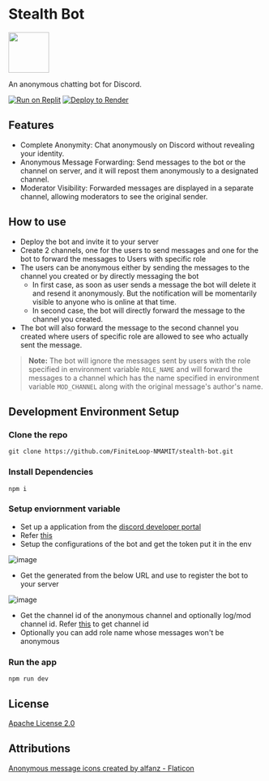 # Stealth Bot

<img src="https://github.com/FiniteLoop-NMAMIT/stealth-bot/assets/83623339/67146007-290a-4b9a-8404-1f34ff5f95ee" width="80"/>

An anonymous chatting bot for Discord.

[![Run on Replit](https://binbashbanana.github.io/deploy-buttons/buttons/remade/replit.svg)](https://replit.com/github/FiniteLoop-NMAMIT/stealth-bot)
[![Deploy to Render](https://binbashbanana.github.io/deploy-buttons/buttons/remade/render.svg)](https://render.com/deploy?repo=https://github.com/FiniteLoop-NMAMIT/stealth-bot)

## Features
- Complete Anonymity: Chat anonymously on Discord without revealing your identity.
- Anonymous Message Forwarding: Send messages to the bot or the channel on server, and it will repost them anonymously to a designated channel.
- Moderator Visibility: Forwarded messages are displayed in a separate channel, allowing moderators to see the original sender.

## How to use
- Deploy the bot and invite it to your server
- Create 2 channels, one for the users to send messages and one for the bot to forward the messages to Users with specific role
- The users can be anonymous either by sending the messages to the channel you created or by directly messaging the bot
    - In first case, as soon as user sends a message the bot will delete it and resend it anonymously. But the notification will be momentarily visible to anyone who is online at that time.
    - In second case, the bot will directly forward the message to the channel you created.
- The bot will also forward the message to the second channel you created where users of specific role are allowed to see who actually sent the message.
>**Note:** 
> The bot will ignore the messages sent by users with the role specified in environment variable `ROLE_NAME` and will forward the messages to a channel which has the name specified in environment variable `MOD_CHANNEL` along with the original message's author's name.

## Development Environment Setup
### Clone the repo 
```
git clone https://github.com/FiniteLoop-NMAMIT/stealth-bot.git
```
### Install Dependencies
```
npm i
```

### Setup enviornment variable
- Set up a application from the [discord developer portal](https://discord.com/developers/docs/game-sdk/applications)
- Refer [this](https://discordjs.guide/preparations/setting-up-a-bot-application.html)
- Setup the configurations of the bot and get the token put it in the env

![image](https://github.com/FiniteLoop-NMAMIT/stealth-bot/assets/91735807/035d9161-9de9-4c03-9085-e76bb04911eb)

- Get the generated from the below URL and use to register the bot to your server

![image](https://github.com/FiniteLoop-NMAMIT/stealth-bot/assets/91735807/1c734f9c-1c3f-471d-9dbe-a6789966152e)

- Get the channel id of the anonymous channel and optionally log/mod channel id. Refer [this](https://support.discord.com/hc/en-us/articles/206346498-Where-can-I-find-my-User-Server-Message-ID-) to get channel id
- Optionally you can add role name whose messages won't be anonymous

### Run the app
```
npm run dev
```

## License
[Apache License 2.0](https://choosealicense.com/licenses/apache-2.0/)

## Attributions
<a href="https://www.flaticon.com/free-icons/anonymous-message" title="anonymous message icons">Anonymous message icons created by alfanz - Flaticon</a>
